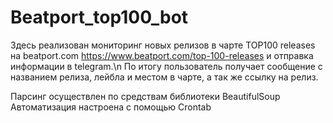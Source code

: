# Beatport_top100_bot

Здесь реализован мониторинг новых релизов в чарте TOP100 releases на beatport.com https://www.beatport.com/top-100-releases и отправка информации в telegram.\n
По итогу пользователь получает сообщение с названием релиза, лейбла и местом в чарте, а так же ссылку на релиз.

Парсинг осуществлен по средствам библиотеки  BeautifulSoup
Автоматизация настроена c помощью  Crontab

